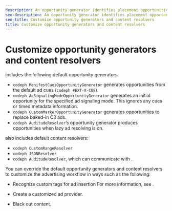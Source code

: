 ```yaml
---
description: An opportunity generator identifies placement opportunities by custom tags in a stream, ad signaling mode custom markers, and so on. The opportunity generator sends these placement opportunities to the content resolver, which customizes the content/ad insertion workflow based on the placement opportunity's properties and metadata.
seo-description: An opportunity generator identifies placement opportunities by custom tags in a stream, ad signaling mode custom markers, and so on. The opportunity generator sends these placement opportunities to the content resolver, which customizes the content/ad insertion workflow based on the placement opportunity's properties and metadata.
seo-title: Customize opportunity generators and content resolvers
title: Customize opportunity generators and content resolvers
---
```


# Customize opportunity generators and content resolvers

includes the following default opportunity generators:
* `codeph ManifestCuesOpportunityGenerator` generates opportunities from the default ad cues (`codeph #EXT-X-CUE`).
* `codeph AdSignalingModeOpportunityGenerator` generates an initial opportunity for the specified ad signaling mode. This ignores any cues or timed metadata information.
* `codeph CustomMarkerOpportunityGenerator` generates opportunities to replace baked-in C3 ads.
* `codeph AuditudeResolver`’s opportunity generator produces opportunities when lazy ad resolving is on.

also includes default content resolvers:
* `codeph CustomRangeResolver`
* `codeph JSONResolver`
* `codeph AuditudeResolver`, which can communicate with .

You can override the default opportunity generators and content resolvers to customize the advertising workflow in ways such as the following:
* Recognize custom tags for ad insertion
  For more information, see []().
  
  
* Create a customized ad provider.
* Black out content.

